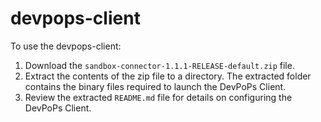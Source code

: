 # devpops-client

To use the devpops-client:

1. Download the `sandbox-connector-1.1.1-RELEASE-default.zip` file. 
2. Extract the contents of the zip file to a directory. The extracted folder contains the binary files required to launch the DevPoPs Client.
3. Review the extracted `README.md` file for details on configuring the DevPoPs Client.
